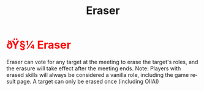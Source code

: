 ﻿---
lang: en-US
title: Eraser
prev: Disperser
next: Penguin
---
# <font color=red>ðŸ§¼ <b>Eraser</b></font> <Badge text="Hindering" type="tip" vertical="middle"/>

Eraser can vote for any target at the meeting to erase the target's roles, and the erasure will take effect after the meeting ends. Note: Players with erased skills will always be considered a vanilla role, including the game result page. A target can only be erased once (including OIIAI)<br>
